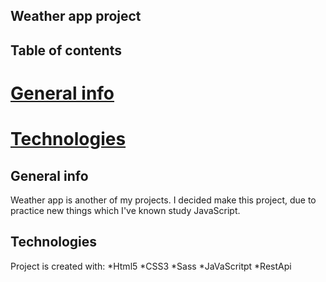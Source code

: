 ## Weather app project

## Table of contents 
# [General info](#general-info)
# [Technologies](#technologies)

## General info
Weather app is another of my projects. I decided make this project, due to practice new things which I've known study JavaScript.

## Technologies
Project is created with:
*Html5
*CSS3
*Sass
*JaVaScritpt 
*RestApi
